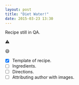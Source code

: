 ```yaml
---
layout: post
title: "Diet Water!"
date: 2015-03-23 13:30
---
```


Recipe still in QA.

:warning:

:smile:

- [x] Template of recipe.
- [ ] Ingredients.
- [ ] Directions.
- [ ] Attributing author with images.

